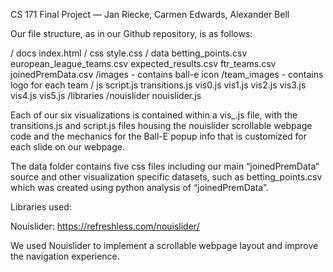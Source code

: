 CS 171 Final Project — Jan Riecke, Carmen Edwards, Alexander Bell

Our file structure, as in our Github repository, is as follows:

/ docs 
	index.html
	/ css
		style.css
	/ data
		betting_points.csv
		european_league_teams.csv
		expected_results.csv
		ftr_teams.csv
		joinedPremData.csv
		/images
			- contains ball-e icon
		/team_images
			- contains logo for each team
	/ js
		script.js
		transitions.js
		vis0.js
		vis1.js
		vis2.js
		vis3.js
		vis4.js
		vis5.js
		/libraries
			/nouislider
				nouislider.js

Each of our six visualizations is contained within a vis_.js file, with the transitions.js and script.js files housing the nouislider scrollable webpage code and the mechanics for the Ball-E popup info that is customized for each slide on our webpage. 

The data folder contains five css files including our main “joinedPremData” source and other visualization specific datasets, such as betting_points.csv which was created using python analysis of “joinedPremData”.
		
Libraries used:

Nouislider: https://refreshless.com/nouislider/

We used Nouislider to implement a scrollable webpage layout and improve the navigation experience. 
